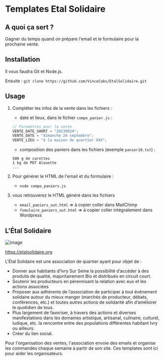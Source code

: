 # Templates Etal Solidaire

## A quoi ça sert ?

Gagner du temps quand on prépare l'email et le formulaire pour la prochaine vente.

## Installation

Il vous faudra Git et Node.js.

Ensuite : `git clone https://github.com/VinceCabs/EtalSolidaire.git`

## Usage

1. Compléter les infos de la vente dans les fichiers :
   
   - date et lieux, dans le fichier `compo_panier.js` :
    ```js
    // Paramètres pour la vente
    VENTE_DATE_SHORT = "20230924";
    VENTE_DATE = "dimanche 24 septembre";
    VENTE_LIEU = "à la maison de quartier XXX";
    ```
    - composition des paniers dans les fichiers (exemple `panier10.txt`) :
    ```
    500 g de carottes
    1 kg de PDT Alouette
    ...
    ```

2. Pour générer le HTML de l'email et du formulaire :

    - `node compo_paniers.js`

3. vous retrouverez le HTML généré dans les fichiers
   - `email_paniers_out.html` => à copier coller dans MailChimp
   - `fomulaire_paniers_out.html` => à copier coller intégralement dans Wordpress

## L'Étal Solidaire

![image](https://etalsolidaire.org/wp-content/uploads/2020/03/image1.png)

https://etalsolidaire.org

L'Étal Solidaire est une association de quartier ayant pour objet de :

- Donner aux habitants d’Ivry Sur Seine la possibilité d’accéder à des produits de qualité, majoritairement Bio et distribués en circuit court.
- Soutenir les producteurs en pérennisant la relation avec eux et les actions associées
- Proposer aux adhérents de l’association de participer à tout événement solidaire autour du mieux manger (marchés de producteur, débats, conférences, etc.) et toutes autres actions de solidarité afin d’améliorer le quotidien de tous.
- Plus largement de favoriser, à travers des actions et diverses manifestations dans les domaines artistique, artisanal, culinaire, culturel, ludique, etc. la rencontre entre des populations différentes habitant Ivry ou ailleurs.
- Créer du lien social.

Pour l'organisation des ventes, l'association envoie des emails et organise les commandes chaque semaine à partir de son site. Ces templates sont ici pour aider les organisateurs.
